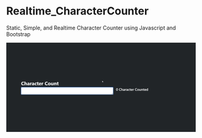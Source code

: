 # Realtime_CharacterCounter
 Static, Simple, and Realtime Character Counter using Javascript and Bootstrap

![result](result.gif "result")